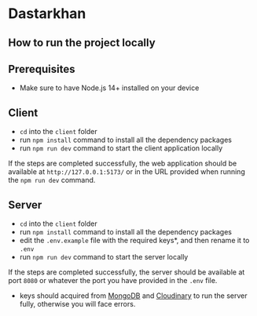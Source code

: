 # Dastarkhan

## How to run the project locally

## Prerequisites

- Make sure to have Node.js 14+ installed on your device

## Client
- `cd` into the `client` folder
- run `npm install` command to install all the dependency packages
- run `npm run dev` command to start the client application locally

If the steps are completed successfully, the web application should be available at `http://127.0.0.1:5173/` or in the URL provided when running the `npm run dev` command.

## Server
- `cd` into the `client` folder
- run `npm install` command to install all the dependency packages
- edit the `.env.example` file with the required keys*, and then rename it to `.env`
- run `npm run dev` command to start the server locally

If the steps are completed successfully, the server should be available at port `8080` or whatever the port you have provided in the `.env` file.

* keys should acquired from [MongoDB](https://www.mongodb.com/) and [Cloudinary](https://cloudinary.com/) to run the server fully, otherwise you will face errors.